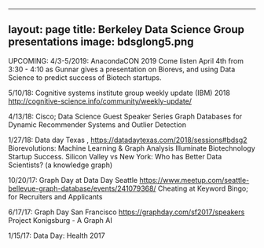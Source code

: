 
---
layout: page
title: Berkeley Data Science Group presentations
image: bdsglong5.png
---
UPCOMING: 4/3-5/2019: AnacondaCON 2019
Come listen April 4th from 3:30 - 4:10 as Gunnar gives a presentation on Biorevs, and using Data Science to predict success of Biotech startups.

5/10/18: Cognitive systems institute group weekly update (IBM) 2018 
http://cognitive-science.info/community/weekly-update/

4/13/18: Cisco; Data Science Guest Speaker Series 
Graph Databases for Dynamic Recommender Systems and Outlier Detection

1/27/18: Data day Texas ,    https://datadaytexas.com/2018/sessions#bdsg2
Biorevolutions: Machine Learning & Graph Analysis Illuminate Biotechnology Startup Success.
Silicon Valley vs New York: Who has Better Data Scientists? (a knowledge graph)

10/20/17: Graph Day at Data Day Seattle 
https://www.meetup.com/seattle-bellevue-graph-database/events/241079368/
Cheating at Keyword Bingo; for Recruiters and Applicants

6/17/17: Graph Day San Francisco https://graphday.com/sf2017/speakers
Project Konigsburg - A Graph AI

1/15/17: Data Day: Health 2017
